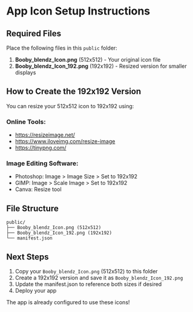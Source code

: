 # App Icon Setup Instructions

## Required Files

Place the following files in this `public` folder:

1. **Booby_blendz_Icon.png** (512x512) - Your original icon file
2. **Booby_blendz_Icon_192.png** (192x192) - Resized version for smaller displays

## How to Create the 192x192 Version

You can resize your 512x512 icon to 192x192 using:

### Online Tools:
- https://resizeimage.net/
- https://www.iloveimg.com/resize-image
- https://tinypng.com/

### Image Editing Software:
- Photoshop: Image > Image Size > Set to 192x192
- GIMP: Image > Scale Image > Set to 192x192
- Canva: Resize tool

## File Structure
```
public/
├── Booby_blendz_Icon.png (512x512)
├── Booby_blendz_Icon_192.png (192x192)
└── manifest.json
```

## Next Steps
1. Copy your `Booby_blendz_Icon.png` (512x512) to this folder
2. Create a 192x192 version and save it as `Booby_blendz_Icon_192.png`
3. Update the manifest.json to reference both sizes if desired
4. Deploy your app

The app is already configured to use these icons!














